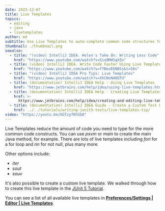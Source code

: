 ```yaml
---
date: 2023-12-07
title: Live Templates
topics:
  - editing
  - java
  - livetemplates
author: md
subtitle: Use Live Templates to auto-complete common code structures for you.
thumbnail: ./thumbnail.png
seealso:
  - title: "(video) IntelliJ IDEA. Helen's Take On: Writing Less Code"
    href: "https://www.youtube.com/watch?v=Sio9MdSqXZo"
  - title: (video) IntelliJ IDEA. Write Code Faster Using Live Templates
    href: "https://www.youtube.com/watch?v=ffBeoE6NBSs&t=56s"
  - title: "(video) IntelliJ IDEA Pro Tips: Live Templates"
    href: "https://www.youtube.com/watch?v=XhCNoN40QTU"
  - title: (documentation) IntelliJ IDEA Help - Using Live Templates
    href: "https://www.jetbrains.com/help/idea/using-live-templates.html"
  - title: (documentation) IntelliJ IDEA Help - Creating Live Templates
    href: >-
      https://www.jetbrains.com/help/idea/creating-and-editing-live-templates.html
  - title: (documentation) IntelliJ IDEA Guide - Create a Custom Test Live Template
    href: ../../tutorials/writing-junit5-tests/live-templates-tip/
video: "https://youtu.be/GGTzyfKhSb0"
---
```


Live Templates reduce the amount of code you need to type for the more common
code constructs. You can use _psvm_ or _main_ to create the main Java method,
for example. There are lots of live templates including _fori_ for a for
loop and _nn_ for not null, plus many more.

Other options include:

- _iter_
- _sout_
- _souv_

It's also possible to create a custom live template. We walked through how to create this live template in
the [JUnit 5 Tutorial](../../tutorials/writing-junit5-tests/live-templates-tip/).

You can see a list of all available live templates in **[Preferences/Settings | Editor | Live Templates](https://www.jetbrains.com/help/idea/settings-live-templates.html)**.
